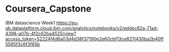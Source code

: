 # Coursera_Capstone
IBM datascience Week1
https://eu-gb.dataplatform.cloud.ibm.com/analytics/notebooks/v2/eddec82a-71ad-4398-a07b-4f2c62ba4525/view?access_token=52224f4d6a03d4d38f37190e2e60cbf13ce8211430ba2b40ff5595f3c6f3f65b
